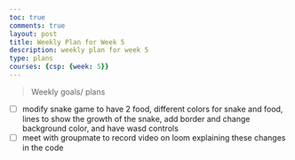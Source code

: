 ```yaml
---
toc: true
comments: true
layout: post
title: Weekly Plan for Week 5
description: weekly plan for week 5
type: plans
courses: {csp: {week: 5}}
---
```



> Weekly goals/ plans
- [ ] modify snake game to have 2 food, different colors for snake and food, lines to show the growth of the snake, add border and change background color, and have wasd controls
- [ ] meet with groupmate to record video on loom explaining these changes in the code